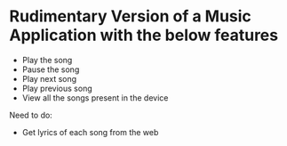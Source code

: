 # Rudimentary Version of a Music Application with the below features
* Play the song
* Pause the song
* Play next song
* Play previous song
* View all the songs present in the device

Need to do:
* Get lyrics of each song from the web
